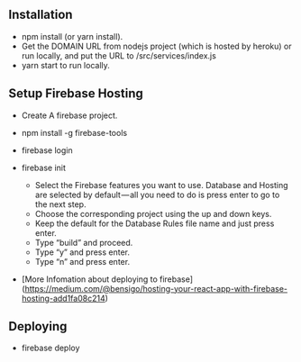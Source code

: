 ## Installation
- npm install (or yarn install).
- Get the DOMAIN URL  from nodejs project (which is hosted by heroku) or run locally, and put the URL to /src/services/index.js
- yarn start to run locally.

## Setup Firebase Hosting
- Create A firebase project.
- npm install -g firebase-tools
- firebase login
- firebase init
  - Select the Firebase features you want to use. Database and Hosting are selected by default — all you need to do is press enter to go to the next step.
  - Choose the corresponding project using the up and down keys.
  - Keep the default for the Database Rules file name and just press enter.
  - Type “build” and proceed.
  - Type “y” and press enter.
  - Type “n” and press enter.

- [More Infomation about deploying to firebase] (https://medium.com/@bensigo/hosting-your-react-app-with-firebase-hosting-add1fa08c214)

## Deploying
- firebase deploy
